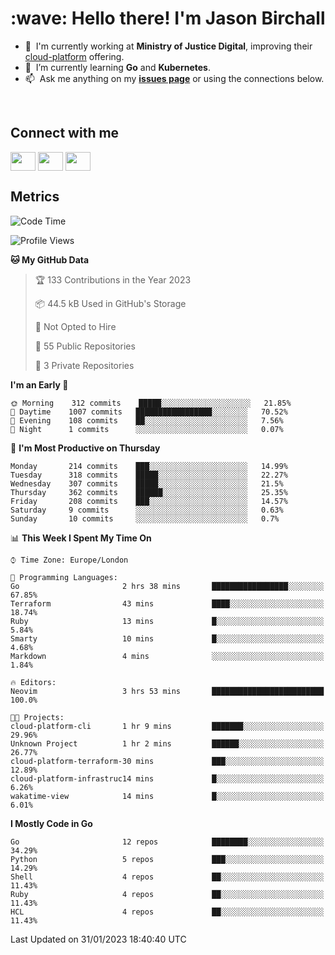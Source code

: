 <h1 align="left" id="jason-title">:wave: Hello there! I'm Jason Birchall</h1>

- :office: &nbsp;I'm currently working at **Ministry of Justice Digital**, improving their [cloud-platform](https://github.com/ministryofjustice/cloud-platform) offering.
- :seedling: &nbsp;I’m currently learning **Go** and **Kubernetes**.
- :mailbox: &nbsp;Ask me anything on my **[issues page]** or using the connections below.


<br>

<h2>Connect with me</h2>
<p>
<a href="https://twitter.com/jsonBirchall" target="blank"><img align="center" src="https://cdn.jsdelivr.net/npm/simple-icons@3.0.1/icons/twitter.svg" alt="" height="30" width="40" /></a>
<a href="https://keybase.io/json0" target="blank"><img align="center" src="https://cdn.jsdelivr.net/npm/simple-icons@3.0.1/icons/keybase.svg" alt="" height="30" width="40" /></a>
<a href="https://www.reddit.com/user/kakorate" target="blank"><img align="center" src="https://cdn.jsdelivr.net/npm/simple-icons@3.0.1/icons/reddit.svg" alt="" height="30" width="40" /></a>
</p>

<h2>Metrics</h2>

<!--START_SECTION:waka-->
![Code Time](http://img.shields.io/badge/Code%20Time-918%20hrs%2013%20mins-blue)

![Profile Views](http://img.shields.io/badge/Profile%20Views-8-blue)

**🐱 My GitHub Data** 

> 🏆 133 Contributions in the Year 2023
 > 
> 📦 44.5 kB Used in GitHub's Storage 
 > 
> 🚫 Not Opted to Hire
 > 
> 📜 55 Public Repositories 
 > 
> 🔑 3 Private Repositories  
 > 
**I'm an Early 🐤** 

```text
🌞 Morning    312 commits    █████░░░░░░░░░░░░░░░░░░░░   21.85% 
🌆 Daytime    1007 commits   █████████████████░░░░░░░░   70.52% 
🌃 Evening    108 commits    ██░░░░░░░░░░░░░░░░░░░░░░░   7.56% 
🌙 Night      1 commits      ░░░░░░░░░░░░░░░░░░░░░░░░░   0.07%

```
📅 **I'm Most Productive on Thursday** 

```text
Monday       214 commits    ███░░░░░░░░░░░░░░░░░░░░░░   14.99% 
Tuesday      318 commits    █████░░░░░░░░░░░░░░░░░░░░   22.27% 
Wednesday    307 commits    █████░░░░░░░░░░░░░░░░░░░░   21.5% 
Thursday     362 commits    ██████░░░░░░░░░░░░░░░░░░░   25.35% 
Friday       208 commits    ███░░░░░░░░░░░░░░░░░░░░░░   14.57% 
Saturday     9 commits      ░░░░░░░░░░░░░░░░░░░░░░░░░   0.63% 
Sunday       10 commits     ░░░░░░░░░░░░░░░░░░░░░░░░░   0.7%

```


📊 **This Week I Spent My Time On** 

```text
⌚︎ Time Zone: Europe/London

💬 Programming Languages: 
Go                       2 hrs 38 mins       █████████████████░░░░░░░░   67.85% 
Terraform                43 mins             ████░░░░░░░░░░░░░░░░░░░░░   18.74% 
Ruby                     13 mins             █░░░░░░░░░░░░░░░░░░░░░░░░   5.84% 
Smarty                   10 mins             █░░░░░░░░░░░░░░░░░░░░░░░░   4.68% 
Markdown                 4 mins              ░░░░░░░░░░░░░░░░░░░░░░░░░   1.84%

🔥 Editors: 
Neovim                   3 hrs 53 mins       █████████████████████████   100.0%

🐱‍💻 Projects: 
cloud-platform-cli       1 hr 9 mins         ███████░░░░░░░░░░░░░░░░░░   29.96% 
Unknown Project          1 hr 2 mins         ██████░░░░░░░░░░░░░░░░░░░   26.77% 
cloud-platform-terraform-30 mins             ███░░░░░░░░░░░░░░░░░░░░░░   12.89% 
cloud-platform-infrastruc14 mins             █░░░░░░░░░░░░░░░░░░░░░░░░   6.26% 
wakatime-view            14 mins             █░░░░░░░░░░░░░░░░░░░░░░░░   6.01%

```

**I Mostly Code in Go** 

```text
Go                       12 repos            ████████░░░░░░░░░░░░░░░░░   34.29% 
Python                   5 repos             ███░░░░░░░░░░░░░░░░░░░░░░   14.29% 
Shell                    4 repos             ██░░░░░░░░░░░░░░░░░░░░░░░   11.43% 
Ruby                     4 repos             ██░░░░░░░░░░░░░░░░░░░░░░░   11.43% 
HCL                      4 repos             ██░░░░░░░░░░░░░░░░░░░░░░░   11.43%

```



 Last Updated on 31/01/2023 18:40:40 UTC
<!--END_SECTION:waka-->

<!-- links -->

[issues page]: https://github.com/jasonBirchall/jasonBirchall/issues "jasonBirchall/issues"
